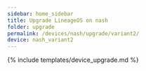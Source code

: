 ```yaml
---
sidebar: home_sidebar
title: Upgrade LineageOS on nash
folder: upgrade
permalink: /devices/nash/upgrade/variant2/
device: nash_variant2
---
```

{% include templates/device_upgrade.md %}

